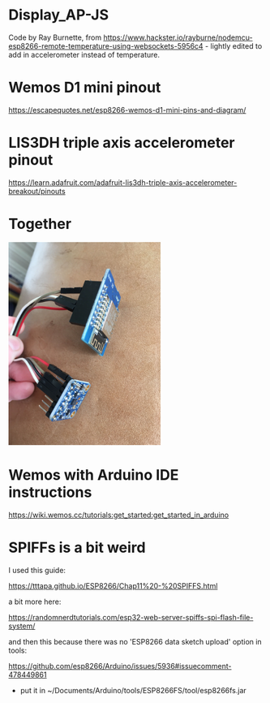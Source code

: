 # Display_AP-JS

Code by Ray Burnette, from https://www.hackster.io/rayburne/nodemcu-esp8266-remote-temperature-using-websockets-5956c4 - lightly edited to add in 
accelerometer instead of temperature.

# Wemos D1 mini pinout

https://escapequotes.net/esp8266-wemos-d1-mini-pins-and-diagram/

# LIS3DH triple axis accelerometer pinout

https://learn.adafruit.com/adafruit-lis3dh-triple-axis-accelerometer-breakout/pinouts

# Together

<img src="wemos_LIS3DH.jpg" width="300px"/>

# Wemos with Arduino IDE instructions

https://wiki.wemos.cc/tutorials:get_started:get_started_in_arduino

# SPIFFs is a bit weird 

I used this guide:

https://tttapa.github.io/ESP8266/Chap11%20-%20SPIFFS.html

a bit more here:

https://randomnerdtutorials.com/esp32-web-server-spiffs-spi-flash-file-system/

and then this because there was no 'ESP8266 data sketch upload' option in tools:

https://github.com/esp8266/Arduino/issues/5936#issuecomment-478449861

- put it in ~/Documents/Arduino/tools/ESP8266FS/tool/esp8266fs.jar  
